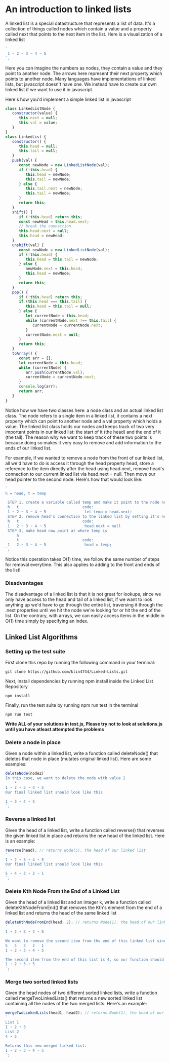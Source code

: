 # An introduction to linked lists

A linked list is a special datastructure that represents a list of data. It's a collection of things called nodes which contain a value and a property called next that points to the next item in the list. Here is a visualization of a linked list

```javascript
`
 1 ➝ 2 ➝ 3 ➝ 4 ➝ 5
`;
```

Here you can imagine the numbers as nodes, they contain a value and they point to another node. The arrows here represent their next property which points to another node. Many languages have implementations of linked lists, but javascript doesn't have one. We instead have to create our own linked list if we want to use it in javascript.

Here's how you'd implement a simple linked list in javascript

```javascript
class LinkedListNode {
   constructor(value) {
      this.next = null;
      this.val = value;
   }
}
class LinkedList {
   constructor() {
      this.head = null;
      this.tail = null;
   }
   push(val) {
      const newNode = new LinkedListNode(val);
      if (!this.head) {
         this.head = newNode;
         this.tail = newNode;
      } else {
         this.tail.next = newNode;
         this.tail = newNode;
      }
      return this;
   }
   shift() {
      if (!this.head) return this;
      const newHead = this.head.next;
      // break the connection
      this.head.next = null;
      this.head = newHead;
   }
   unshift(val) {
      const newNode = new LinkedListNode(val);
      if (!this.head) {
         this.head = this.tail = newNode;
      } else {
         newNode.next = this.head;
         this.head = newNode;
      }
      return this;
   }
   pop() {
      if (!this.head) return this;
      if (this.head === this.tail) {
         this.head = this.tail = null;
      } else {
         let currentNode = this.head;
         while (currentNode.next !== this.tail) {
            currentNode = currentNode.next;
         }
         currentNode.next = null;
      }
      return this;
   }
   toArray() {
      const arr = [];
      let currentNode = this.head;
      while (currentNode) {
         arr.push(currentNode.val);
         currentNode = currentNode.next;
      }
      console.log(arr);
      return arr;
   }
}
```

Notice how we have two classes here: a node class and an actual linked list class. The node refers to a single item in a linked list, it contains a next property which can point to another node and a val property which holds a value. The linked list class holds our nodes and keeps track of two very important points in our linked list: the start of it (the head) and the end of it (the tail). The reason why we want to keep track of these two points is because doing so makes it very easy to remove and add information to the ends of our linked list.

For example, if we wanted to remove a node from the front of our linked list, all we'd have to do is access it through the head property head, store a reference to the item directly after the head using head.next, remove head's connection to our current linked list via head.next = null. Then move our head pointer to the second node. Here's how that would look like:

```javascript
`
h = head, t = temp

 STEP 1, create a variable called temp and make it point to the node next to head
 h   t                            code: 
 1 ➝ 2 ➝ 3 ➝ 4 ➝ 5                 let temp = head.next;
 STEP 2, remove head's connection to the linked list by setting it's next property to null
 h   t                            code: 
 1   2 ➝ 3 ➝ 4 ➝ 5                 head.next = null
 STEP 3, make head now point at where temp is
     h
     t                            code: 
 1   2 ➝ 3 ➝ 4 ➝ 5                 head = temp;
`;
```

Notice this operation takes O(1) time, we follow the same number of steps for removal everytime. This also applies to adding to the front and ends of the list!

### Disadvantages

The disadvantage of a linked list is that it is not great for lookups, since we only have access to the head and tail of a linked list, if we want to look anything up we'd have to go through the entire list, traversing it through the .next properties until we hit the node we're looking for or hit the end of the list. On the contrary, with arrays, we can easily access items in the middle in O(1) time simply by specifying an index.

## Linked List Algorithms

### Setting up the test suite

First clone this repo by running the following command in your terminal:

```
git clone https://github.com/klin4744/Linked-Lists.git
```

Next, install dependencies by running npm install inside the Linked List Repository

```
npm install
```

Finally, run the test suite by running npm run test in the terminal

```
npm run test
```

**Write ALL of your solutions in test.js, Please try not to look at solutions.js until you have atleast attempted the problems**

### Delete a node in place

Given a node within a linked list, write a function called deleteNode() that deletes that node in place (mutates original linked list). Here are some examples:

```javascript
deleteNode(node2)`
In this case, we want to delete the node with value 2
    *
1 ➝ 2 ➝ 3 ➝ 4 ➝ 5 
Our final linked list should look like this

1 ➝ 3 ➝ 4 ➝ 5 
`;
```

### Reverse a linked list

Given the head of a linked list, write a function called reverse() that reverses the given linked list in place and returns the new head of the linked list. Here is an example:

```javascript
reverse(head); // returns Node(5), the head of our linked list
`
1 ➝ 2 ➝ 3 ➝ 4 ➝ 5 
Our final linked list should look like this

5 ➝ 4 ➝ 3 ➝ 2 ➝ 1 
`;
```

### Delete Kth Node From the End of a Linked List

Given the head of a linked list and an integer k, write a function called deleteKthNodeFromEnd() that removes the Kth's element from the end of a linked list and returns the head of the same linked list

```javascript
deleteKthNodeFromEnd(head, 2); // returns Node(1), the head of our linked list
`
1 ➝ 2 ➝ 3 ➝ 4 ➝ 5 

We want to remove the second item from the end of this linked list since k=2, counting from the end:
5   4   3   2   1
1 ➝ 2 ➝ 3 ➝ 4 ➝ 5 

The second item from the end of this list is 4, so our function should return this linked list given an input of 2:
1 ➝ 2 ➝ 3 ➝ 5 
`;
```

### Merge two sorted linked lists

Given the head nodes of two different sorted linked lists, write a function called mergeTwoLinkedLists() that returns a new sorted linked list containing all the nodes of the two merged lists. Here's an example:

```javascript
mergeTwoLinkedLists(head1, head2); // returns Node(1), the head of our merged linked list
`
List 1
1 ➝ 2 ➝ 3 
List 2
4 ➝ 5 

Returns this new merged linked list:
1 ➝ 2 ➝ 3 ➝ 4 ➝ 5
`;
```
